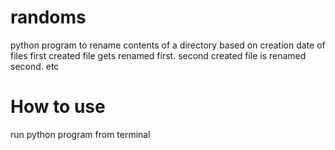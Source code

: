 # randoms
python program to rename contents of a directory based on creation date of files
first created file gets renamed first. second created file is renamed second. etc

# How to use
run python program from terminal
